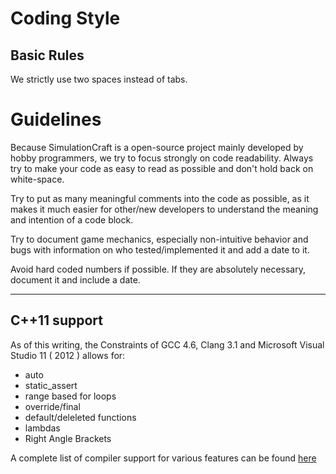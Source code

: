

# Coding Style
## Basic Rules
We strictly use two spaces instead of tabs.

# Guidelines
Because SimulationCraft is a open-source project mainly developed by hobby programmers, we try to focus strongly on code readability. Always try to make your code as easy to read as possible and don't hold back on white-space.

Try to put as many meaningful comments into the code as possible, as it makes it much easier for other/new developers to understand the meaning and intention of a code block.

Try to document game mechanics, especially non-intuitive behavior and bugs with information on who tested/implemented it and add a date to it.

Avoid hard coded numbers if possible. If they are absolutely necessary, document it and include a date.


---

## C++11 support
As of this writing, the Constraints of GCC 4.6, Clang 3.1 and Microsoft Visual Studio 11 ( 2012 ) allows for:
* auto
* static_assert
* range based for loops
* override/final
* default/deleleted functions
* lambdas
* Right Angle Brackets

A complete list of compiler support for various features can be found [here](http://wiki.apache.org/stdcxx/C%2B%2B0xCompilerSupport)